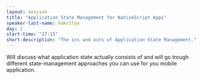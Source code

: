 ```yaml
---
layout: session
title: "Application State Management for NativeScript Apps"
speaker-last-name: Vakrilov
day: 2
start-time: "17:15"
short-description: "The ins and outs of Application State Management."
---
```


Will discuss what application state actually consists of and will go trough different state-management approaches you can use for you mobile application.